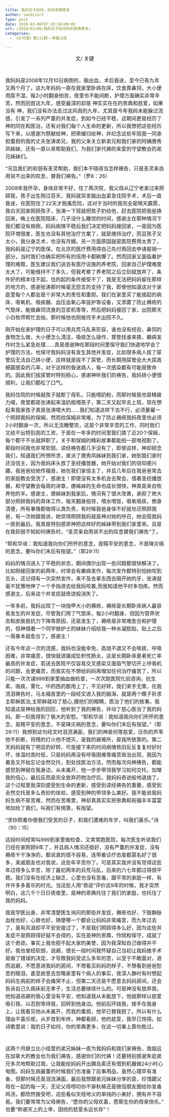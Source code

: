 ```yaml
---
title: 我的日子如何，你的恩典更多
author: sweditor3
type: post
date: 2018-03-06T07:29:56+00:00
url: /2018/03/06/我的日子如何你的恩典更多/
categories:
  - 《＠守望》第111期——孝敬父母

---
```

<p style="text-align: center;">
  <span style="font-size: 12pt;">文/ 关键</span>
</p>

&nbsp;

<span style="font-size: 12pt;">我妈妈是2008年12月10日病倒的，脑出血，术后昏迷，至今已有九年又两个月了。这九年妈妈一直在我家里卧病在床，饮食靠鼻饲，大小便用尿不湿，每2小时翻身拍背，夜里也不能间断，护理方面确实非常辛苦，然而回首这九年，感受最深的却是 神实实在在的恩典和慈爱，如果没有 神，我们没有办法走过这风雨的九年，尤其是今年我妈未能躲过流感，引发了一系列严重的并发症，到如今已经平稳，这期间更是经历了神的同在和医治，还有对我们每个人生命的更新，所以我想把这些经历写下来，以感谢为祭献给神，把荣耀归给神，并纪念这些年陪我一同承担重担的我的丈夫张涛弟兄，我的父亲关立新弟兄和我们家的阿姨唐秀凤姊妹，还有一直以来帮助我们，为我们家代祷的亲爱的守望教会的弟兄姊妹们。</span>

<span style="font-size: 12pt;">“况且我们的软弱有圣灵帮助，我们本不晓得当怎样祷告，只是圣灵亲自用说不出来的叹息，替我们祷告。”（罗8：26）</span>

<span style="font-size: 12pt;">2008年我怀孕，身体非常不好，住了两次院，我父母从辽宁老家过来照顾我，孩子出生刚过百天，我妈就突发脑出血紧急住院手术，术后一直昏迷，在医院住了22天才脱离危险，这对于当时的我完全是晴天霹雳，我白天回家照顾孩子，张涛一下班就把孩子扔给他，赶去医院把我爸换回来，晚上在医院陪床，几乎没什么睡觉的时间，感谢主在那种情况下我们都没有病倒，妈妈病情平稳后我们决定把妈妈接回家，一是因为医院环境很差，医生也没有其他治疗方案了，就是维持治疗，而且孩子又太小，我分身乏术，也没有月嫂。另一方面原因就是医院费用太贵了，我妈妈是辽宁的医保，在北京的医疗费用得自己先付再回去申请报销一部分，当时我们也确实把所有的信用卡都刷爆了。然而回家又面临着护理的难题，医生建议我们送去有医疗设施的养老院，回家自己护理难度太大了，可能维持不了多久，但我考察了养老院之后立刻就放弃了，条件好的根本住不起，住的起的条件接受不了，我是无法把妈妈留在那样的地方的，感谢张涛那时候毫无怨言的支持了我，即使他知道这对于家庭里每个人都会是个非常大的责任和重担。我们在家里买了能摇起的病床、吸氧机、吸痰器、血压血氧心率监护等设备，又添置了防止褥疮的气垫床，能做鼻饲流食的豆浆机等等，然后把妈妈接回了家，出院那天小白牧师帮忙去抬，那时候他也刚做完手术出院不久。</span>

<span style="font-size: 12pt;">刚开始在家护理的日子可以用兵荒马乱来形容，谁也没有经验，鼻饲的食物怎么做，大小便怎么清洁，吸痰怎么操作，胃管找谁来换，癫痫发作时怎么紧急处理……真是感谢神在那段时间里保守我们快速地学会了护理的方法，也保守我妈妈没有发生其他并发症，比如很多病人拔了尿管后无法自己排小便，这样就是拔不了尿管，而长期用尿管会大大提高细菌感染的几率，对于这样的昏迷病人，每一次感染都有可能是致命的。因此我们拔尿管时特别担心，感谢神听我们的祷告，我妈排小便很顺利，让我们都松了口气。</span>

<span style="font-size: 12pt;">我妈住院的时候就孩子就断了母乳，只能喂奶粉，而那时候我也是精疲力竭，夜里都是张涛起来温奶瓶喂孩子，第二天又起早去上班，现在想起来我家孩子真是张涛喂大的……我们知道这样下去不行，必须要雇一个照顾我妈的保姆，然而找保姆非常难，为了防止褥疮我妈夜里也必须2小时翻身一次，所以无法睡整觉，这是个非常辛苦的工作，同时我们又给不出特别高的工资，于是在一年多的时间里我们换了近20个保姆，每个都干不长就辞职了。关于和保姆的精彩故事都能拍一部电视剧了。那段时间我也非常软弱，读经祷告都几乎没有了，即使这样，神却顾念我们，知道我们所想所求，差派了唐秀凤姊妹到我们家，她到我们家时还没信主，因为我妈床头放了圣经播放器，她开始对我们的信仰感兴趣，我爸爸给她传福音，她在我们家信主了，并且几年后在我爸爸常去的家庭教会受洗了，感谢主！即使没有太多机会去聚会，借着圣经播放器，和守望教会每周的讲章，唐姊妹的生命也成长很快，神真是亲自牧养他的羊。感谢主，唐姊妹到我家后，情况有了很大改善，承担了绝大部分照顾我妈的具体工作，每天翻身拍背，喂水喂饭，吸氧吸痰，擦身清便，所有事情都做得认真负责，有时候我爸身体不好就也还照顾我爸，有一次她跟我说，她觉得照顾我妈就是神对她的呼召，她会陪我妈一直到最后。我真是特别感恩神把这样好的姊妹带到我们家里来。且是在我软弱不知如何祷告时，“圣灵亲自用说不出的叹息替我们祷告”了。</span>

<span style="font-size: 12pt;">“耶和华说：我知道我向你们所怀的意念，是赐平安的意念，不是降灾祸的意念，要叫你们末后有指望。”（耶29:11）</span>

<span style="font-size: 12pt;">妈妈的情况进入了平稳的状态，期间偶尔出现一些问题都很快解决了。比如刚接回家的前两年，时常会有癫痫发作，每次发作都特别怕她咬到舌头，还记得有一次突然发作，来不及去拿东西去隔开她的牙，张涛就毫不犹豫地伸了一个手指进去给我妈咬着,而我知道他平时多怕疼。然而感谢主，后来这个并发症就奇迹般消失了。</span>

<span style="font-size: 12pt;">一年多前，我妈出现了一块指甲大小的褥疮，褥疮是长期卧床病人最容易发生的并发症，尽管我们用了气垫床，每2小时翻身，但因为营养状态和皮肤抵抗力下降等原因，还是发生了，褥疮是非常难愈合和护理的，但神借着一个同学做护士的妹妹介绍给我一种水凝胶贴，贴上之后一周基本就愈合了。感谢主！</span>

<span style="font-size: 12pt;">还有今年这一次的流感，我妈也没能幸免，高烧不退又不会咳痰，呼吸困难，非常痛苦，很快就进展成坠积性肺炎，这是长期卧床患者死亡率最高的并发症，若送去医院不仅容易交叉感染又面临气管切开上呼吸机的问题，会更痛苦，而我实在不想给妈妈再增加任何治疗痛苦了，所以只能一次次请999到家里抽血做检查，一次次跑医院化验咨询，抗生素，吸痰，雾化，中药西药都用上了，不见好转，我们束手无策，在我流泪祷告时，马太福音里的一段经文进入我的脑海，就是两个瞎子祈求主耶稣医治,主耶稣就动了慈心,摸他们的眼睛，医治了他们的故事。我知道这是神给我的回应，他听到了我的祷告，并动了慈心医治了我的妈妈。那一刻我得到了极大的安慰。“耶和华说：我知道我向你们所怀的意念，是赐平安的意念，不是降灾祸的意念，要叫你们末后有指望。”（耶29:11）我想到这句经文时泪流满面，我们的神是何等慈爱，压伤的芦苇他不折断，将残的灯火他不熄灭，是我的避难所，是我所依靠的。第二天妈妈就有了明显的好转，可是接下来的时间病情依旧反反复复时好时坏，体温时高时低，只是妈妈再没有呼吸困难等痛苦政治出现，我因为着急又开始忘记全然交托，到处找医治方法，然而每次向神祷告，都能感觉到神就在我身边，从未离开，他一步步带领我学习如何交托，加增我的信心，最后反而是完全放弃药物治疗后，我妈妈奇迹般地退烧了。这个过程里我深刻感受到生命的更新，感受到读经祷告的重要，感受到全然交托是多么奇妙的体验，感受到神的带领多么美好。我不能说我妈妈生病不是苦难，然而在苦难里，神却真真实实把恩典和祝福丰丰富富地加给了我们，叫我们有倚靠，有指望。</span>

<span style="font-size: 12pt;">“求你照着你使我们受苦的日子，和我们遭难的年岁，叫我们喜乐。”诗（90：15）</span>

<span style="font-size: 12pt;">这段时间经常叫999到家里做检查，又常常跑医院，每次医生听说我们已经在家照顾9年了，并且病人情况还挺好，没有严重的并发症，没有褥疮干干净净的，都说真的很不容易，连带着诊疗态度都莫名好了很多，亲戚朋友也对我说，这些年辛苦你了。可是其实我并没有觉得这些年过得多么辛苦，除了最初两年的兵荒马乱，后来的六七年都过得很平稳。我们没有在经济上缺乏，心里也没有苦毒，跟平常的家庭一样，有许许多多喜乐的时光。当这些人用“奇迹”评价这9年的时候，我才突然明白，这几千个日日夜夜里，是神的恩典托住了我们的家庭，也托住了我的妈妈。</span>

<span style="font-size: 12pt;">我是学医出身，非常清楚医生询问的那些并发症，褥疮也好，下肢静脉血栓也好，心衰也好，随便哪一个都会让妈妈非常痛苦，而九年过去了，虽有风浪却平平安安度过了，不是我们照顾得多么好，因为这些并发症不是照顾得好就不会得的，实在是神的恩典，怜悯和保守，成就了这个奇迹。事实上我也担不起大家的美誉，因为我深知自己做得并不好。我也曾经软弱，逃避，很长一段时间我怀疑自己当初让我妈做手术是做了错误的决定，才导致我妈受这么多年的苦，以至于不敢面对，进而逃避，不愿意进我妈的房间，不想看见妈妈的样子，不想看到爸爸愁苦的眼泪，甚至故意去忽略家里有个病人的事实，夜深人静时有时想起妈妈生病前的样子会痛哭不止，但第二天还是不愿意去妈妈房间，还会告诉自己久病床前无孝子，生活总要继续什么的。可是神没有放弃我，他知道逃避的我心里没有平安，他知道我从未能放下，他就那样以慈爱吸引我，以忍耐等待我，回转到他身边。他前后环绕我，按手在我身上，让我看见他从未离开，而我的重担，他早已替我担了。所以有什么理由不喜乐呢，从岁首到年终，神都看顾，他的慈爱，我早已饱得。如诗歌里说：我的日子如何，你的恩典更多，在这一切事上靠你胜过。</span>

&nbsp;

<span style="font-size: 12pt;">这两个月腓立比小组里的弟兄姊妹一直为我妈妈和我们家祷告，我姐远在加拿大的教会也为我们祷告，感谢你们的代祷！还要特别感谢朱岩弟兄多次地帮助过我，让我能给妈妈开出胰岛素还有借到机器做24小时心电图。妈妈生病最重的时候我们也准备了后事用品，虽然心理早有准备，但那时候还是泪流满面，最后我想跟弟兄姊妹分享的是，珍惜跟父母在一起的每一天，无论父母唠叨你不穿秋裤还是微信朋友圈给你发毒鸡汤，都欣然接受吧，这些看似天经地义的单纯的小美好，拥有并不容易。我们要常常为父母祷告，“愿你的父母欢喜，愿那生你的母亲快乐。” 也要“称谢天上的上帝，因他的慈爱永远长存”！</span>
